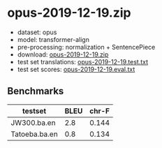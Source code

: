 # opus-2019-12-19.zip

* dataset: opus
* model: transformer-align
* pre-processing: normalization + SentencePiece
* download: [opus-2019-12-19.zip](https://object.pouta.csc.fi/OPUS-MT-models/ba-en/opus-2019-12-19.zip)
* test set translations: [opus-2019-12-19.test.txt](https://object.pouta.csc.fi/OPUS-MT-models/ba-en/opus-2019-12-19.test.txt)
* test set scores: [opus-2019-12-19.eval.txt](https://object.pouta.csc.fi/OPUS-MT-models/ba-en/opus-2019-12-19.eval.txt)

## Benchmarks

| testset               | BLEU  | chr-F |
|-----------------------|-------|-------|
| JW300.ba.en 	| 2.8 	| 0.144 |
| Tatoeba.ba.en 	| 0.8 	| 0.134 |
